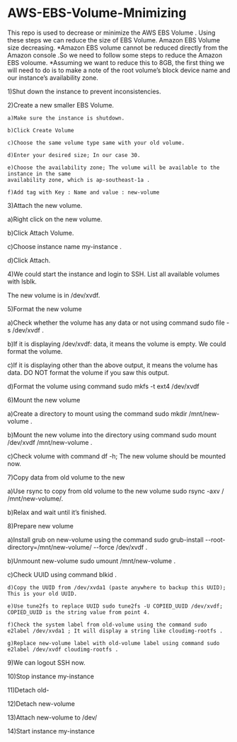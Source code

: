 # AWS-EBS-Volume-Mnimizing
This repo is used to decrease or minimize the AWS EBS Volume . Using these steps we can reduce the size of EBS Volume. 
Amazon EBS Volume size decreasing.
*Amazon EBS volume cannot be reduced directly from the Amazon console .So we need to follow some steps to reduce the Amazon EBS voloume.
*Assuming we want to reduce this to 8GB, the first thing we will need to do is to make a note of the root volume’s block device name and our instance’s availability zone.

 1)Shut down the instance to prevent inconsistencies.

 2)Create a new smaller EBS Volume.
 
    a)Make sure the instance is shutdown.
    
    b)Click Create Volume
    
    c)Choose the same volume type same with your old volume.
    
    d)Enter your desired size; In our case 30.
    
    e)Choose the availability zone; The volume will be available to the instance in the same                                                                             availability zone, which is ap-southeast-1a .
    
    f)Add tag with Key : Name and value : new-volume

3)Attach the new volume.

   a)Right click on the new volume.
   
   b)Click Attach Volume.
   
   c)Choose instance name my-instance .
   
   d)Click Attach.
   
4)We could start the instance and login to SSH. List all available volumes with lsblk. 

The new volume is in /dev/xvdf.

5)Format the new volume

   a)Check whether the volume has any data or not using command sudo file -s /dev/xvdf .
   
   b)If it is displaying /dev/xvdf: data, it means the volume is empty. We could format the volume.
   
   c)If it is displaying other than the above output, it means the volume has data. DO NOT format the volume if you saw this output.
   
   d)Format the volume using command sudo mkfs -t ext4 /dev/xvdf 
    

6)Mount the new volume

  a)Create a directory to mount using the command sudo mkdir /mnt/new-volume .
  
  b)Mount the new volume into the directory using command sudo mount /dev/xvdf /mnt/new-volume .
  
 c)Check volume with command df -h; The new volume should be mounted now.



7)Copy data from old volume to the new 

   a)Use rsync to copy from old volume to the new volume sudo rsync -axv / /mnt/new-volume/.
   
   b)Relax and wait until it’s finished. 

8)Prepare new volume

   a)Install grub on new-volume using the command sudo grub-install --root-directory=/mnt/new-volume/ --force /dev/xvdf .
   
   b)Unmount new-volume sudo umount /mnt/new-volume .
   
   c)Check UUID using command blkid .
   
    d)Copy the UUID from /dev/xvda1 (paste anywhere to backup this UUID); This is your old UUID.
    
    e)Use tune2fs to replace UUID sudo tune2fs -U COPIED_UUID /dev/xvdf; COPIED_UUID is the string value from point 4.
     
    f)Check the system label from old-volume using the command sudo e2label /dev/xvda1 ; It will display a string like cloudimg-rootfs .
     
    g)Replace new-volume label with old-volume label using command sudo e2label /dev/xvdf cloudimg-rootfs .
     
9)We can logout SSH now.

10)Stop instance my-instance

11)Detach old-

12)Detach new-volume

13)Attach new-volume to /dev/

14)Start instance my-instance

 
